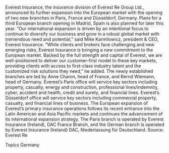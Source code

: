 Everest Insurance, the insurance division of Everest Re Group Ltd., announced its further expansion into the European market with the opening of two new branches in Paris, France and Düsseldorf, Germany. Plans for a third European branch opening in Madrid, Spain is also planned for later this year.
“Our international expansion is driven by an intentional focus to continue to diversify our business and grow in a robust global market with tremendous need and potential,” said Mike Karmilowicz, president & CEO, Everest Insurance.
“While clients and brokers face challenging and new emerging risks, Everest Insurance is bringing a new commitment to the European market. Backed by the full strength and capital of Everest, we are well-positioned to deliver our customer-first model to these key markets, providing clients with access to first-class industry talent and the customized risk solutions they need,” he added.
The newly established branches are led by Anne Charon, head of France, and Bernd Wiemann, head of Germany.
Everest’s Paris office will service key sectors including property, casualty, energy and construction, professional lines/indemnity, cyber, accident and health, credit and surety, and financial lines. Everest’s Düsseldorf office will service key sectors including commercial property, casualty, and financial lines of business.
The European expansion of Everest’s primary insurance operations follows its recent entrance into the Latin American and Asia Pacific markets and continues the advancement of its international expansion strategy.
The Paris branch is operated by Everest Insurance (Ireland), DAC France Branch, and the German branch is operated by Everest Insurance (Ireland) DAC, Niederlassung für Deutschland.
Source: Everest Re

Topics
Germany

